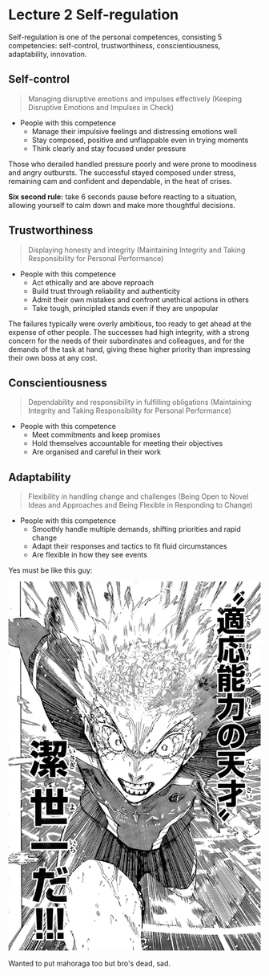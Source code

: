 # Lecture 2 Self-regulation
Self-regulation is one of the personal competences, consisting 5 competencies: self-control, trustworthiness, conscientiousness, adaptability, innovation.

## Self-control
> Managing disruptive emotions and impulses effectively (Keeping Disruptive Emotions and Impulses in Check)  

- People with this competence 
    - Manage their impulsive feelings and distressing emotions well 
    - Stay composed, positive and unflappable even in trying moments
    - Think clearly and stay focused under pressure

Those who derailed handled pressure poorly and were prone to moodiness and angry outbursts. The successful stayed composed under stress, remaining cam and confident and dependable, in the heat of crises. 

**Six second rule:** take 6 seconds pause before reacting to a situation, allowing yourself to calm down and make more thoughtful decisions. 

## Trustworthiness 
> Displaying honesty and integrity (Maintaining Integrity and Taking Responsibility for Personal Performance)  

- People with this competence
    - Act ethically and are above reproach 
    - Build trust through reliability and authenticity 
    - Admit their own mistakes and confront unethical actions in others 
    - Take tough, principled stands even if they are unpopular 

The failures typically were overly ambitious, too ready to get ahead at the expense of other people. The successes had high integrity, with a strong concern for the needs of their subordinates and colleagues, and for the demands of the task at hand, giving these higher priority than impressing their own boss at any cost. 


## Conscientiousness
> Dependability and responsibility in fulfilling obligations (Maintaining Integrity and Taking Responsibility for Personal Performance)

- People with this competence 
    - Meet commitments and keep promises 
    - Hold themselves accountable for meeting their objectives 
    - Are organised and careful in their work 

## Adaptability
> Flexibility in handling change and challenges (Being Open to Novel Ideas and Approaches and Being Flexible in Responding to Change) 

- People with this competence
    - Smoothly handle multiple demands, shifting priorities and rapid change
    - Adapt their responses and tactics to fit fluid circumstances 
    - Are flexible in how they see events 

Yes must be like this guy:

![King of adaptability Isagi~](L2/adaptability-king.png)

Wanted to put mahoraga too but bro's dead, sad.